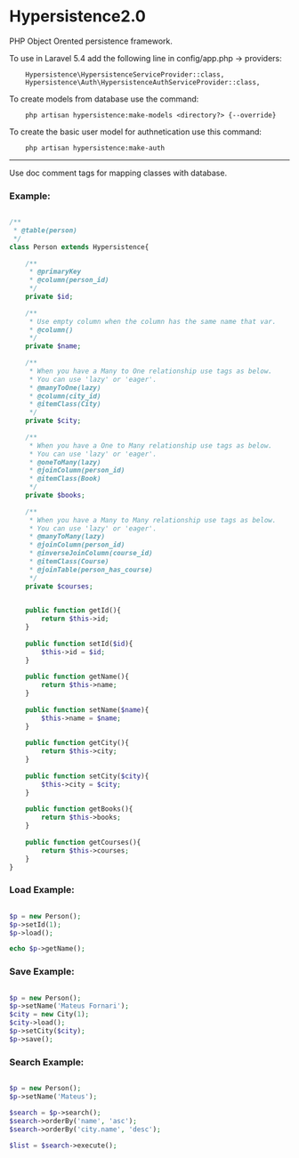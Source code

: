 Hypersistence2.0
================

PHP Object Orented persistence framework.

To use in Laravel 5.4 add the following line in config/app.php -> providers:

        Hypersistence\HypersistenceServiceProvider::class,
        Hypersistence\Auth\HypersistenceAuthServiceProvider::class,
        
To create models from database use the command:

        php artisan hypersistence:make-models <directory?> {--override}
        
To create the basic user model for authnetication use this command:

        php artisan hypersistence:make-auth


-----------------------------------------

Use doc comment tags for mapping classes with database.

<h3>Example:</h3>

```php

/**
 * @table(person)
 */
class Person extends Hypersistence{
    
    /**
     * @primaryKey
     * @column(person_id)
     */
    private $id;
    
    /**
     * Use empty column when the column has the same name that var.
     * @column()
     */
    private $name;
    
    /**
     * When you have a Many to One relationship use tags as below.
     * You can use 'lazy' or 'eager'.
     * @manyToOne(lazy)
     * @column(city_id)
     * @itemClass(City)
     */
    private $city;
    
    /**
     * When you have a One to Many relationship use tags as below.
     * You can use 'lazy' or 'eager'.
     * @oneToMany(lazy)
     * @joinColumn(person_id)
     * @itemClass(Book)
     */
    private $books;
    
    /**
     * When you have a Many to Many relationship use tags as below.
     * You can use 'lazy' or 'eager'.
     * @manyToMany(lazy)
     * @joinColumn(person_id)
     * @inverseJoinColumn(course_id)
     * @itemClass(Course)
     * @joinTable(person_has_course)
     */
    private $courses;
    

    public function getId(){
        return $this->id;
    }
    
    public function setId($id){
        $this->id = $id;
    }
    
    public function getName(){
        return $this->name;
    }
    
    public function setName($name){
        $this->name = $name;
    }
    
    public function getCity(){
        return $this->city;
    }
    
    public function setCity($city){
        $this->city = $city;
    }
    
    public function getBooks(){
        return $this->books;
    }
    
    public function getCourses(){
        return $this->courses;
    }
}

```


<h3>Load Example:</h3>

```php

$p = new Person();
$p->setId(1);
$p->load();

echo $p->getName();

```

<h3>Save Example:</h3>

```php

$p = new Person();
$p->setName('Mateus Fornari');
$city = new City(1);
$city->load();
$p->setCity($city);
$p->save();

```

<h3>Search Example:</h3>

```php

$p = new Person();
$p->setName('Mateus');

$search = $p->search();
$search->orderBy('name', 'asc');
$search->orderBy('city.name', 'desc');

$list = $search->execute();
```
